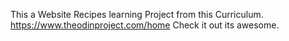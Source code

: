 This a Website Recipes learning Project from this Curriculum. https://www.theodinproject.com/home Check it out its awesome. 
